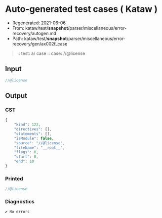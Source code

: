 # Auto-generated test cases ( Kataw )
- Regenerated: 2021-06-06
- From: kataw/test/__snapshot__/parser/miscellaneous/error-recovery/autogen.md
- Path: kataw/test/__snapshot__/parser/miscellaneous/error-recovery/gen/ax002f_case
> :: test: a/ case
> :: case: //@license
## Input

`````js
//@license
`````
## Output

### CST

```javascript
{
    "kind": 122,
    "directives": [],
    "statements": [],
    "isModule": false,
    "source": "//@license",
    "fileName": "__root__",
    "flags": 0,
    "start": 0,
    "end": 10
}
```

### Printed

```javascript
//@license


```

### Diagnostics

```javascript
✔ No errors
```

